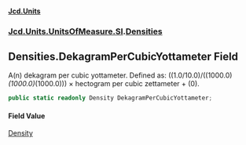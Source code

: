 #### [Jcd.Units](index.md 'index')
### [Jcd.Units.UnitsOfMeasure.SI](Jcd.Units.UnitsOfMeasure.SI.md 'Jcd.Units.UnitsOfMeasure.SI').[Densities](Densities.md 'Jcd.Units.UnitsOfMeasure.SI.Densities')

## Densities.DekagramPerCubicYottameter Field

A(n) dekagram per cubic yottameter. Defined as: ((1.0/10.0)/((1000.0)*(1000.0)*(1000.0))) × hectogram per cubic zettameter + (0).

```csharp
public static readonly Density DekagramPerCubicYottameter;
```

#### Field Value
[Density](Density.md 'Jcd.Units.UnitTypes.Density')